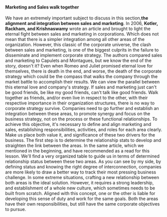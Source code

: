 #### Marketing and Sales walk together

We have an extremely important
subject to discuss in this section,**the alignment and
integration between sales and marketing**. In 2006, **Kotler, Rackham, and
Krishnaswamy** wrote an article and brought to light the eternal fight between
sales and marketing in corporations. Which does not mean that there is a simpler
integration among all other areas of the organization. However, this classic of
the corporate universe, the clash between sales and marketing,
is one of the biggest culprits in the failure to disseminate and
implement corporate strategy. The authors compared sales and
marketing to Capulets and Montagues, but
we know the end of the story, doesn't it? Even when Romeo and
Juliet promised eternal love for themselves, there is death in the end,
and worse, the death of the corporate strategy
which could be the compass that walks the company through the market
battle to accomplish their results. We can view the parallel between this
eternal love and company's strategy. If sales and
marketing just can't be good friends, be like my good friends,
can't talk like good friends. Walk together as friends, and/or even live in respect to the other,
with their respective importance in their organization structures, there is
no way to corporate strategy survive. Companies need to go further and establish
an integration between these areas, to promote synergy and
focus on the business strategy, not on the process or
these functional relationships. To achieve this objective, it's necessary
to define and align marketing and sales, establishing responsibilities, activities,
and roles for each area clearly. Make us place both value it, and significance of these two drivers for
the business. The first step is to determine
the relationship stats to develop and straighten the link between the areas. In the same article,
which we mentioned in the beginning, and have recommended as a read for
this lesson. We'll find a very organized table to guide
us in terms of determined relationship status between these two areas. As you can see by my side,
by defining status and knowing the right degree of
interconnection, companies are more likely to draw a better way to track their
most pressing business challenge. In some extreme situations, crafting a new relationship between
both areas is the ideal solution. However, it requires a strong leadership,
and establishment of a whole new culture, which sometimes
needs to be built from scratch. Aligned with this concept,
one or the other is liable for developing this sense of duty and
work for the same goals. Both the areas have their
own responsibilities, but still have the same corporate
objectives to pursue. 